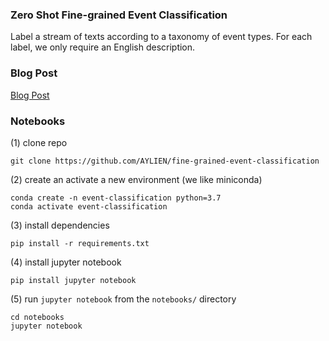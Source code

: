 ### Zero Shot Fine-grained Event Classification

Label a stream of texts according to a taxonomy of event types.
For each label, we only require an English description.

### Blog Post

[Blog Post](blogs/fine-grained-event-classification-blogpost.md)

### Notebooks

(1) clone repo
```
git clone https://github.com/AYLIEN/fine-grained-event-classification
```
(2) create an activate a new environment (we like miniconda)
```
conda create -n event-classification python=3.7
conda activate event-classification
```
(3) install dependencies
```
pip install -r requirements.txt
```
(4) install jupyter notebook
```
pip install jupyter notebook
```

(5) run `jupyter notebook` from the `notebooks/` directory 
```
cd notebooks
jupyter notebook
```







